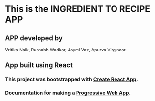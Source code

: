 # This is the INGREDIENT TO RECIPE APP
## APP developed by
  Vritika Naik,
  Rushabh Wadkar,
  Joyrel Vaz,
  Apurva Virgincar.

## App built using React
### This project was bootstrapped with [Create React App](https://github.com/facebook/create-react-app).

### Documentation for making a [Progressive Web App](https://facebook.github.io/create-react-app/docs/making-a-progressive-web-app).


